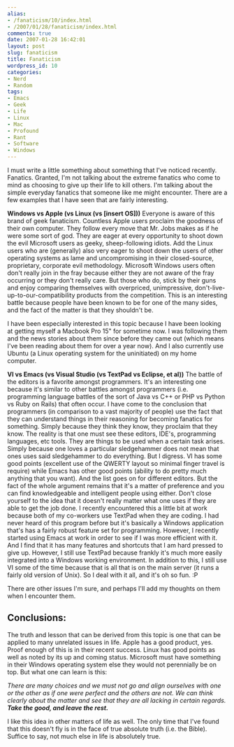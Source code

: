```yaml
---
alias:
- /fanaticism/10/index.html
- /2007/01/28/fanaticism/index.html
comments: true
date: 2007-01-28 16:42:01
layout: post
slug: fanaticism
title: Fanaticism
wordpress_id: 10
categories:
- Nerd
- Random
tags:
- Emacs
- Geek
- Life
- Linux
- Mac
- Profound
- Rant
- Software
- Windows
---
```


I must write a little something about something that I've noticed recently.  Fanatics.  Granted, I'm not talking about the extreme fanatics who come to mind as choosing to give up their life to kill others.  I'm talking about the simple everyday fanatics that someone like me might encounter.  There are a few examples that I have seen that are fairly interesting.

**Windows vs Apple (vs Linux (vs [insert OS]))**
Everyone is aware of this brand of geek fanaticism.  Countless Apple users proclaim the goodness of their own computer.  They follow every move that Mr. Jobs makes as if he were some sort of god.  They are eager at every opportunity to shoot down the evil Microsoft users as geeky, sheep-following idiots.  Add the Linux users who are (generally) also very eager to shoot down the users of other operating systems as lame and uncompromising in their closed-source, proprietary, corporate evil methodology.  Microsoft Windows users often don't really join in the fray because either they are not aware of the fray occurring or they don't really care.  But those who do, stick by their guns and enjoy comparing themselves with overpriced, unimpressive, don't-live-up-to-our-compatibility products from the competition.  This is an interesting battle because people have been known to be for one of the many sides, and the fact of the matter is that they shouldn't be.

I have been especially interested in this topic because I have been looking at getting myself a Macbook Pro 15" for sometime now.  I was following them and the news stories about them since before they came out (which means I've been reading about them for over a year now).  And I also currently use Ubuntu (a Linux operating system for the uninitiated) on my home computer.

**VI vs Emacs (vs Visual Studio (vs TextPad vs Eclipse, et al))**
The battle of the editors is a favorite amongst programmers.  It's an interesting one because it's similar to other battles amongst programmers (i.e. programming language battles of the sort of Java vs C++ or PHP vs Python vs Ruby on Rails) that often occur.  I have come to the conclusion that programmers (in comparison to a vast majority of people) use the fact that they can understand things in their reasoning for becoming fanatics for something.  Simply because they think they know, they proclaim that they know.  The reality is that one must see these editors, IDE's, programming languages, etc tools.  They are things to be used when a certain task arises.  Simply because one loves a particular sledgehammer does not mean that ones uses said sledgehammer to do everything.  But I digress.  VI has some good points (excellent use of the QWERTY layout so minimal finger travel is require) while Emacs has other good points (ability to do pretty much anything that you want).  And the list goes on for different editors.  But the fact of the whole argument remains that it's a matter of preference and you can find knowledgeable and intelligent people using either.  Don't close yourself to the idea that it doesn't really matter what one uses if they are able to get the job done.  I recently encountered this a little bit at work because both of my co-workers use TextPad when they are coding.  I had never heard of this program before but it's basically a Windows application that's has a fairly robust feature set for programming.  However, I recently started using Emacs at work in order to see if I was more efficient with it.  And I find that it has many features and shortcuts that I am hard pressed to give up.  However, I still use TextPad because frankly it's much more easily integrated into a Windows working environment.  In addition to this, I still use VI some of the time because that is all that is on the main server (it runs a fairly old version of Unix).  So I deal with it all, and it's oh so fun.  :P



There are other issues I'm sure, and perhaps I'll add my thoughts on them when I encounter them.




## Conclusions:


The truth and lesson that can be derived from this topic is one that can be applied to many unrelated issues in life.  Apple has a good product, yes.  Proof enough of this is in their recent success.  Linux has good points as well as noted by its up and coming status.  Microsoft must have something in their Windows operating system else they would not perennially be on top.  But what one can learn is this: 

_There are many choices and we must not go and align ourselves with one or the other as if one were perfect and the others are not.  We can think clearly about the matter and see that they are all lacking in certain regards.  **Take the good, and leave the rest.**_  

I like this idea in other matters of life as well.  The only time that I've found that this doesn't fly is in the face of true absolute truth (i.e. the Bible).  Suffice to say, not much else in life is absolutely true.


